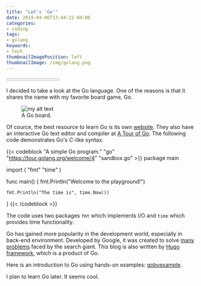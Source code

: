 ```yaml
---
title: "Let's 'Go'"
date: 2019-04-06T13:44:21-04:00
categories:
- coding
tags:
- golang
keywords:
- tech
thumbnailImagePosition: left
thumbnailImage: /img/golang.png
---
```


<progress value="0" id="progressBar">
  <div class="progress-container">
    <span class="progress-bar"></span>
  </div>
</progress>

I decided to take a look at the Go language. One of the reasons is that it shares the name with my favorite board game, Go.
<figure>
  <img src="/img/goboard.jpg" alt="my alt text"/>
  <figcaption>A Go board.</figcaption>
</figure>
<!--more-->

Of cource, the best resource to learn Go is its own [website](https://golang.org/). They also have an interactive Go text editor and compiler at [A Tour of Go](https://tour.golang.org/welcome/1). The following code demonstrates Go's *C*-like syntax.

{{< codeblock "A simple Go program." "go" "https://tour.golang.org/welcome/4" "sandbox.go" >}}
package main

import (
	"fmt"
	"time"
)

func main() {
	fmt.Println("Welcome to the playground!")

	fmt.Println("The time is", time.Now())
}
{{< /codeblock >}}

The code uses two packages `fmt` which implements I/O and `time` which provides time functionality.  

Go has gained more popularity in the development world, especially in back-end environment. Developed by Google, it was created to solve [many problems](https://hackernoon.com/the-beauty-of-go-98057e3f0a7d) faced by the search giant. This blog is also  written by [Hugo framework](https://gohugo.io/), which is a product of Go.  

Here is an introduction to Go using hands-on examples: [gobyexample](https://gobyexample.com/).  

I plan to learn Go later. It seems cool.

